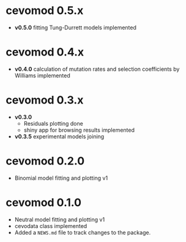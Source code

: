 # cevomod 0.5.x

* **v0.5.0** fitting Tung-Durrett models implemented

# cevomod 0.4.x

* **v0.4.0** calculation of mutation rates and selection coefficients by Williams
  implemented

# cevomod 0.3.x

* **v0.3.0**
  - Residuals plotting done
  - shiny app for browsing results implemented
* **v0.3.5** experimental models joining


# cevomod 0.2.0

* Binomial model fitting and plotting v1


# cevomod 0.1.0

* Neutral  model fitting and plotting v1
* cevodata class implemented
* Added a `NEWS.md` file to track changes to the package.
